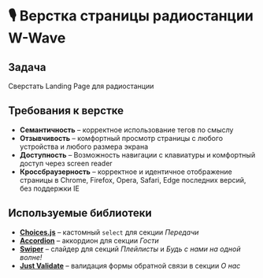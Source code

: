 # 🎙 Верстка страницы радиостанции W-Wave

## Задача

Сверстать Landing Page для радиостанции

## Требования к верстке

- **Семантичность** – корректное использование тегов по смыслу
- **Отзывчивость** – комфортный просмотр страницы с любого устройства и любого размера экрана
- **Доступность** – Возможность навигации с клавиатуры и комфортный доступ через screen reader
- **Кроссбраузерность** – корректное и идентичное отображение страницы в Chrome, Firefox, Opera, Safari, Edge последних версий, без поддержки IE

## Используемые библиотеки

- **[Choices.js](https://github.com/Choices-js/Choices)** – кастомный `select` для секции _Передачи_
- **[Accordion](https://github.com/michu2k/Accordion)** – аккордион для секции _Гости_
- **[Swiper](https://github.com/nolimits4web/swiper)** – слайдер для секций _Плейлисты_ и _Будь с нами на одной волне!_
- **[Just Validate](https://github.com/horprogs/Just-validate)** – валидация формы обратной связи в секции _О нас_
